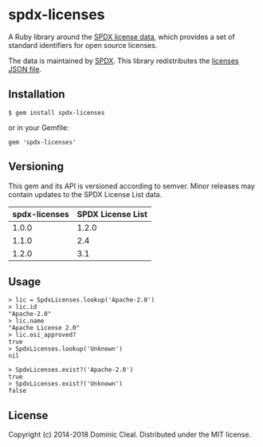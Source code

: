 # spdx-licenses

A Ruby library around the [SPDX license data](http://spdx.org/licenses/),
which provides a set of standard identifiers for open source licenses.

The data is maintained by [SPDX](http://spdx.org/). This library
redistributes the [licenses JSON file](https://spdx.org/licenses/licenses.json).

## Installation

    $ gem install spdx-licenses

or in your Gemfile:

    gem 'spdx-licenses'

## Versioning

This gem and its API is versioned according to semver.  Minor releases may
contain updates to the SPDX License List data.

| spdx-licenses | SPDX License List |
|---------------|-------------------|
| 1.0.0         | 1.2.0             |
| 1.1.0         | 2.4               |
| 1.2.0         | 3.1               |

## Usage

    > lic = SpdxLicenses.lookup('Apache-2.0')
    > lic.id
    "Apache-2.0"
    > lic.name
    "Apache License 2.0"
    > lic.osi_approved?
    true
    > SpdxLicenses.lookup('Unknown')
    nil

    > SpdxLicenses.exist?('Apache-2.0')
    true
    > SpdxLicenses.exist?('Unknown')
    false

## License

Copyright (c) 2014-2018 Dominic Cleal.  Distributed under the MIT license.

